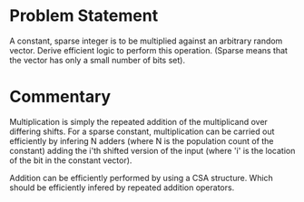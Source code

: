 # Problem Statement

A constant, sparse integer is to be multiplied against an arbitrary
random vector. Derive efficient logic to perform this
operation. (Sparse means that the vector has only a small number of
bits set).

# Commentary

Multiplication is simply the repeated addition of the multiplicand
over differing shifts. For a sparse constant, multiplication can be
carried out efficiently by infering N adders (where N is the
population count of the constant) adding the i'th shifted version of
the input (where 'i' is the location of the bit in the constant
vector).

Addition can be efficiently performed by using a CSA structure. Which
should be efficiently infered by repeated addition operators.
